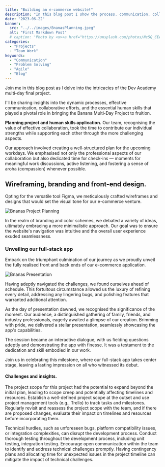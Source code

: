 ```yaml
---
title: "Building an e-commerce website!"
description: "In this blog post I show the process, communication, collaboration and human skills of the Dev Academy multi day final project."
date: "2023-06-22"
banner:
  src: "../../images/BnanasPlanning.jpeg"
  alt: "First Markdown Post"
  # caption: 'Photo by <u><a href="https://unsplash.com/photos/Nc5Q_CEcY44">Flo</a></u>'
categories:
  - "Projects"
  - "Team Work"
keywords:
  - "Communication"
  - "Problem Solving"
  - "Agile"
  - "Blog"
---
```


<!-- ## Code block test

```css
.AClass .Subtitle {
  margin: -0.5rem 0 0 0;
  font-weight: 700;
  font-size: 1.25rem;
  line-height: 1.5rem;
}

.AnotherClass p {
  font-size: 1.125rem;
  margin-bottom: 2rem;
}

.AThirdClass {
  display: flex;
  justify-content: flex-start;
  align-items: center;
}

@media (max-width: 768px) {
  .AClass {
    flex-direction: column;
  }
  .AnotherClass {
    display: block;
  }
}
``` -->

<!-- Inline code: `print()` -->

Join me in this blog post as I delve into the intricacies of the Dev Academy multi-day final project.

I'll be sharing insights into the dynamic processes, effective communication, collaborative efforts, and the essential human skills that played a pivotal role in bringing the Banana Multi-Day Project to fruition.

**Planning project and human skills application.** Our team, recognising the value of effective collaboration, took the time to contribute our individual strengths while supporting each other through the more challenging aspects.

Our approach involved creating a well-structured plan for the upcoming workdays. We emphasised not only the professional aspects of our collaboration but also dedicated time for check-ins — moments for meaningful work discussions, active listening, and fostering a sense of aroha (compassion) whenever possible.

## Wireframing, branding and front-end design.

Opting for the versatile tool Figma, we meticulously crafted wireframes and designs that would set the visual tone for our e-commerce venture.

![Bnanas Project Planning](../../images/BnanasDesigning.jpg "Figma planing and design structure [caption](https://konstantin.digital).")

In the realm of branding and color schemes, we debated a variety of ideas, ultimately embracing a more minimalistic approach. Our goal was to ensure the website's navigation was intuitive and the overall user experience exuded seamlessness.

### Unveiling our full-stack app

Embark on the triumphant culmination of our journey as we proudly unveil the fully realised front and back ends of our e-commerce application.

![Bnanas Presentation](../../images/Bnana-presentation.jpg "Project presentation [caption](https://konstantin.digital).")

Having adeptly navigated the challenges, we found ourselves ahead of schedule. This fortuitous circumstance allowed us the luxury of refining every detail, addressing any lingering bugs, and polishing features that warranted additional attention.

As the day of presentation dawned, we recognised the significance of the moment. Our audience, a distinguished gathering of family, friends, and industry professionals, eagerly awaited a glimpse of our creation. Brimming with pride, we delivered a stellar presentation, seamlessly showcasing the app's capabilities.

The session became an interactive dialogue, with us fielding questions adeptly and demonstrating the app with finesse. It was a testament to the dedication and skill embodied in our work.

Join us in celebrating this milestone, where our full-stack app takes center stage, leaving a lasting impression on all who witnessed its debut.

#### Challenges and insights.

The project scope for this project had the potential to expand beyond the initial plan, leading to scope creep and potentially affecting timelines and resources. Establish a well-defined project scope at the outset and use project management tools (e.g., Trello) to track tasks and milestones. Regularly revisit and reassess the project scope with the team, and if there are proposed changes, evaluate their impact on timelines and resources before incorporating them.

Technical hurdles, such as unforeseen bugs, platform compatibility issues, or integration complexities, can disrupt the development process. Conduct thorough testing throughout the development process, including unit testing, integration testing. Encourage open communication within the team to identify and address technical challenges promptly. Having contingency plans and allocating time for unexpected issues in the project timeline can mitigate the impact of technical challenges.
